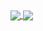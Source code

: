 <a href="https://github.com/Elahy/github-readme-stats">
  <img align="center" src="https://github-readme-stats.vercel.app/api?username=Elahy&count_private=true&theme=dark&show_icons=true" />
</a>
<a href="https://github.com/Elahy/github-readme-stats">
  <img align="center" src="https://github-readme-stats.vercel.app/api/top-langs/?username=Elahy&hide=html,css&exclude_repo=ocr-cnn,covid19-detection-xray,course-projects&layout=compact" />
</a>


